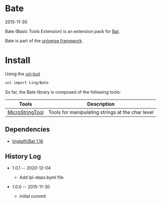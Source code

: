Bate
==========
2015-11-30





Bate (Basic Tools Extension) is an extension pack for [Bat](https://github.com/lingtalfi/Bat).




Bate is part of the [universe framework](https://github.com/karayabin/universe-snapshot).


Install
=============


Using the [uni tool](https://github.com/lingtalfi/universe-naive-importer)
```bash
uni import Ling/Bate
```





So far, the Bate library is composed of the following tools:



Tools       |       Description
----------- | -----------------------
[MicroStringTool]( https://github.com/lingtalfi/Bate/blob/master/MicroStringTool.md )          |       Tools for manipulating strings at the char level



Dependencies
------------------

- [lingtalfi/Bat 1.16](https://github.com/lingtalfi/Bat)



History Log
------------------

- 1.0.1 -- 2020-12-04

    - Add lpi-deps.byml file

- 1.0.0 -- 2015-11-30

    - initial commit
    
    